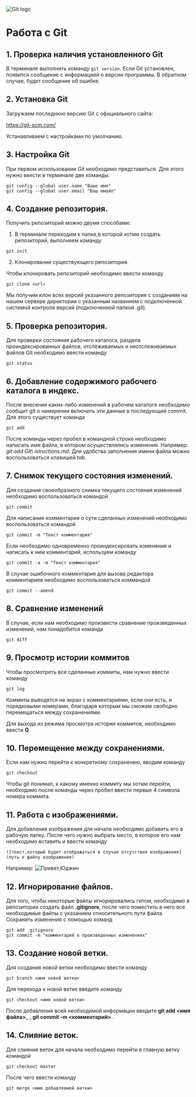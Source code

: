 ![Git logo](git.jpg)
# Работа с Git
## 1. Проверка наличия установленного Git
В терминале выполнить команду `git version`. 
Если Git установлен, появится сообщение с информацией о версии программы. В обратном случае, будет сообщение об ошибке.

## 2. Установка Git
Загружаем последнюю версию Git с официального сайта:

 https://git-scm.com/

Устанавливаем с настройками по умолчанию.

## 3. Настройка Git

При первом использовании Git необходимо представиться. 
Для этого нужно ввести в терминале две команды: 
```
git config --global user.name "Ваше имя"
git config --global user.email "Ваш емайл"

```

## 4. Создание репозитория.

Получить репозиторий можно двумя способами: 

1. В терминале переходим к папке,в которой хотим создать репозиторий, выполняем команду 
```
git init
```
2. Клонирование существующего репозитория.

Чтобы клонировать репозиторий необходимо ввести команду 
```
git clone <url>
```
Мы получим клон всех версий указанного репозитория с созданием на нашем сервере директории с указанным названием с подключенной системой контроля версий (подключенной папкой .git).

## 5. Проверка репозитория.
Для проверки состояния рабочего каталога, раздела проиндексированных файлов, отслеживаемых и неотслеживаемых файлов Git необходимо ввести команду
```
git status
```
## 6. Добавление содержимого рабочего каталога в индекс.
После внесения каких-либо изменений в рабочем каталоге необходимо сообщит git о намерении включить эти данные в последующий commit. Для этого существует команда
```
git add
```
После команды через пробел в командной строке необходимо написать имя файла, в котором осуществлялись изменения. Например: _git add Git\ istructions.md_. Для удобства заполнения имени файла можно воспользоваться клавишей _tab_.

## 7. Снимок текущего состояния изменений.
Для создания своеобразного снимка текущего состояния изменений необходимо воспользоваться командой
```
git commit
```
Для написания комментария о сути сделанных изменений необходимо воспользоваться командой

```
git commit -m "Текст комментария"
```
Если необходимо одновременно проиндексировать изменения и написать к ним комментарий, используем команду
```
git commit -a -m "Текст комментария"
```
В случае ошибочного комментария для вызова редактора комментариев необходимо воспользоваться коммандой
```
git commit --amend
```

## 8. Сравнение изменений
В случае, если нам необходимо произвести сравнение произведенных изменений, нам понадобится команда 
```
git diff
```
## 9. Просмотр истории коммитов
Чтобы просмотреть все сделанные коммиты, нам нужно ввести команду 
```
git log
```
Коммиты выводятся на экран с комментариями, если они есть, и порядковыми номерами, благодаря которым мы сможем свободно перемещаться между сохранениями.

Для выхода из режима просмотра истории коммитов, необходимо ввести __Q__.

## 10. Перемещение между сохранениями.

Если нам нужно перейти к конкретному сохранению, вводим команду
```
git checkout 
```
Чтобы git понимал, к какому именно коммиту мы хотим перейти, необходимо после команды через пробел ввести первые 4 символа номера коммита.

## 11. Работа с изображениями.

Для добавления изображения для начала необходимо добавить его в рабочую папку. После чего нужно выбрать место, в которое его нам необходимо вставить и ввести команду
```
![текст,который будет отображаться в случае отсутствия изображения](путь к файлу изображения)
```
Например: 
![Привет,Юджин](045.JPG)

## 12. Игнорирование файлов.

Для того, чтобы некоторые файлы игнорировались гитом, необходимо в репозитории создать файл __.gitignore__, после чего поместить в него все необходимые файлы с указанием относительного пути файла. Сохранить изменения с помощью команд
```
git add .gitignore
git commit -m "комментарий о произведенных изменениях"
```
## 13. Создание новой ветки.
Для создания новой ветки необходимо ввести команду
```
git branch <имя новой ветки>
```
Для перехода к новой ветке введите команду
```
git checkout <имя новой ветки>
```
После добавления всей необходимой информации введите __git add <имя файла>___ , __git commit -m <комментарий>__ .

## 14. Слияние веток.
Для слияния веток для начала необходимо перейти в главную ветку командой
```
git checkout master
```
После чего ввести команду 
```
git merge <имя добавляемой ветки>
``` 